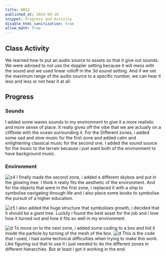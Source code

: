 ```yaml
---
title: W8S2
published_at: 2024-09-16
snippet: Progress and Activity
disable_html_sanitization: true
allow_math: true
---
```


## Class Activity

We learned how to put an audio source to assets so that it give out sounds. We were advised to not use the doppler setting because it will mess with the sound and we used linear rolloff in the 3d sound setting. And if we set the maximum range of the audio source to a specific number, we can hear it less and less or not hear it at all.

## Progress

### Sounds

I added some waves sounds to my environment to give it a more realistic and more sense of place. It really gives off the vibe that we are actually on a cliffside with the ocean surrounding it. For the Different zones, i added some sad and slow music for the first zone and added calm and enlightening classical music for the second one. I added the sound source for the music to the terrain because i just want both of the environment to have background music.

### Environment

![z4](z4.png)
I finally made the second zone, i added a different skybox and put in the glowing tree. I think it really fits the aesthetic of the environment. And for the objects that were in the first zone, i replaced it with a ship to symbolise navigating through life and i also place some books to symbolise the pursuit of a higher education.

![z5](z5.png)
I also added the huge structure that symbolises growth, i decided that it should be a giant tree. Luckily i found the best asset for the job and i love how it turned out and how it fits so well in my environment.

![d](d3.png)
To move on to the next zone, i added some coding to a box and hid it inside the particle by turning of the mesh of the box.
![d](d4.png)
This is the code that i used, i had some technical difficulties when trying to make this work. Like figuring out that to use it i just needed to do the different zones in different hierarchies. But at least i got it working in the end.